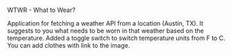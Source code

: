 WTWR - What to Wear?

Application for fetching a weather API from a location (Austin, TX). It suggests to you what needs to be worn in that weather based on the temperature. 
Added a toggle switch to switch temperature units from F to C. 
You can add clothes with link to the image.




